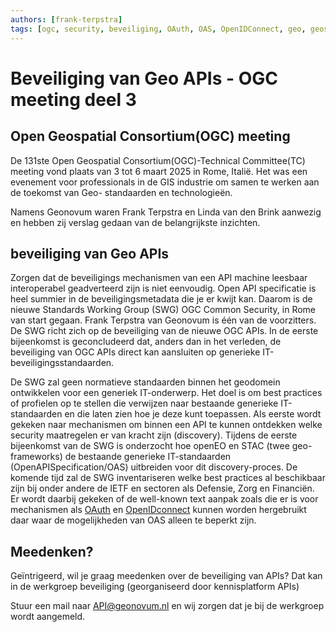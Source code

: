 ```yaml
---
authors: [frank-terpstra]
tags: [ogc, security, beveiliging, OAuth, OAS, OpenIDConnect, geo, geospatial]
---
```


# Beveiliging van Geo APIs - OGC meeting deel 3

## Open Geospatial Consortium(OGC) meeting

De 131ste Open Geospatial Consortium(OGC)-Technical Committee(TC) meeting vond plaats van 3 tot 6 maart 2025 in Rome, Italië. Het was een evenement voor professionals in de GIS industrie om samen te werken aan de toekomst van Geo- standaarden en technologieën. 

<!-- truncate -->

Namens Geonovum waren Frank Terpstra en Linda van den Brink aanwezig en hebben zij verslag gedaan van de belangrijkste inzichten.  

## beveiliging van Geo APIs 

Zorgen dat de beveiligings mechanismen van een API machine leesbaar interoperabel geadverteerd zijn is niet eenvoudig. Open API specificatie is heel summier in de beveiligingsmetadata die je er kwijt kan.
Daarom is de nieuwe Standards Working Group (SWG) OGC Common Security, in Rome van start gegaan. Frank Terpstra van Geonovum is één van de voorzitters. De SWG richt zich op de beveiliging van de nieuwe OGC APIs. In de eerste bijeenkomst is geconcludeerd dat, anders dan in het verleden, de beveiliging van OGC APIs direct kan aansluiten op generieke IT-beveiligingsstandaarden.  

De SWG zal geen normatieve standaarden binnen het geodomein ontwikkelen voor een generiek IT-onderwerp. Het doel is om best practices of profielen op te stellen die verwijzen naar bestaande generieke IT-standaarden en die laten zien hoe je deze kunt toepassen. Als eerste wordt gekeken naar mechanismen om binnen een API te kunnen ontdekken welke security maatregelen er van kracht zijn (discovery). Tijdens de eerste bijeenkomst van de SWG is onderzocht hoe openEO en STAC (twee geo-frameworks) de bestaande generieke IT-standaarden (OpenAPISpecification/OAS) uitbreiden voor dit discovery-proces. De komende tijd zal de SWG inventariseren welke best practices al beschikbaar zijn bij onder andere de IETF en sectoren als Defensie, Zorg en Financiën. Er wordt daarbij gekeken of de well-known text aanpak zoals die er is voor mechanismen als [OAuth](https://www.rfc-editor.org/rfc/rfc8414#section-3) en [OpenIDconnect](https://openid.net/specs/openid-federation-1_0.html#name-well-known-uri-registry) kunnen worden hergebruikt daar waar de mogelijkheden van OAS alleen te beperkt zijn. 

## Meedenken? 

Geïntrigeerd, wil je graag meedenken over de beveiliging van APIs? Dat kan in de werkgroep beveiliging (georganiseerd door kennisplatform APIs) 

Stuur een mail naar API@geonovum.nl en wij zorgen dat je bij de werkgroep wordt aangemeld.  